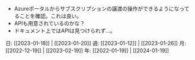 - Azureポータルからサブスクリプションの譲渡の操作ができるようになってることを確認。これは良い。
- APIも用意されているのかな？
- ドキュメント上ではAPIは見つけられず…。

日: [[2023-01-18]] | [[2023-01-20]]
週: [[2023-01-12]] | [[2023-01-26]]
月: [[2022-12-19]] | [[2023-02-19]]
年: [[2022-01-19]] | [[2024-01-19]]